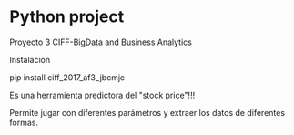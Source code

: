 Python project
=======================
Proyecto 3 CIFF-BigData and Business Analytics

Instalacion

pip install ciff_2017_af3_jbcmjc

Es una herramienta predictora del "stock price"!!!

Permite jugar con diferentes parámetros y extraer los datos de diferentes formas.

